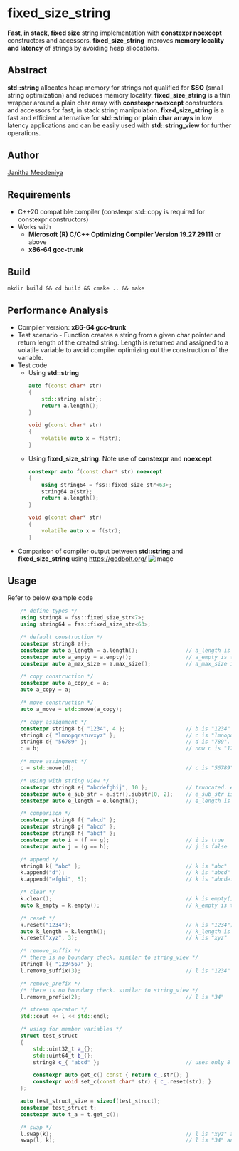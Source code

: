# fixed_size_string
**Fast, in stack, fixed size** string implementation with **constexpr noexcept** constructors and accessors. **fixed_size_string** improves **memory locality and latency** of strings by avoiding heap allocations.

## Abstract
**std::string** allocates heap memory for strings not qualified for **SSO** (small string optimization) and reduces memory locality. **fixed_size_string** is a thin wrapper around a plain char array with **constexpr noexcept** constructors and accessors for fast, in stack string manipulation. **fixed_size_string** is a fast and efficient alternative for **std::string** or **plain char arrays** in low latency applications and can be easily used with **std::string_view** for further operations.

## Author
[Janitha Meedeniya](https://www.linkedin.com/in/janitha-meedeniya) 

## Requirements	
* C++20 compatible compiler (constexpr std::copy is required for constexpr constructors)
* Works with 
   * **Microsoft (R) C/C++ Optimizing Compiler Version 19.27.29111** or above
   * **x86-64 gcc-trunk**

## Build
```console
mkdir build && cd build && cmake .. && make
```

## Performance Analysis
* Compiler version: **x86-64 gcc-trunk**
* Test scenario - Function creates a string from a given char pointer and return length of the created string. Length is returned and assigned to a volatile variable to avoid compiler optimizing out the construction of the variable.
* Test code 
    * Using **std::string**
        ```cpp
        auto f(const char* str)
        {
            std::string a{str};
            return a.length();
        }

        void g(const char* str)
        {
            volatile auto x = f(str);
        }
        ```
    * Using **fixed_size_string**. Note use of **constexpr** and **noexcept**
        ```cpp
        constexpr auto f(const char* str) noexcept
        {
            using string64 = fss::fixed_size_str<63>;
            string64 a{str};
            return a.length(); 
        }

        void g(const char* str)
        {
            volatile auto x = f(str);
        }
        ```        
* Comparison of compiler output between **std::string** and **fixed_size_string** using https://godbolt.org/
	![image](https://github.com/m3janitha/fixed_size_string/blob/master/compiler_analysis.jpg)

## Usage
Refer to below example code
```cpp
    /* define types */
    using string8 = fss::fixed_size_str<7>;
    using string64 = fss::fixed_size_str<63>;

    /* default construction */
    constexpr string8 a{};
    constexpr auto a_length = a.length();               // a_length is 0
    constexpr auto a_empty = a.empty();                 // a_empty is true
    constexpr auto a_max_size = a.max_size();           // a_max_size is 7

    /* copy construction */
    constexpr auto a_copy_c = a;
    auto a_copy = a;

    /* move construction */
    auto a_move = std::move(a_copy);

    /* copy assignment */
    constexpr string8 b{ "1234", 4 };                   // b is "1234"
    string8 c{ "lmnopqrstuvxyz" };                      // c is "lmnopqr"
    string8 d{ "56789" };                               // d is "789". rest is truncated.
    c = b;                                              // now c is "1234"

    /* move assingment */
    c = std::move(d);                                   // c is "56789"

    /* using with string view */
    constexpr string8 e{ "abcdefghij", 10 };            // truncated. e is "abcdefg";
    constexpr auto e_sub_str = e.str().substr(0, 2);    // e_sub_str is "ab"
    constexpr auto e_length = e.length();               // e_length is 7

    /* comparison */
    constexpr string8 f{ "abcd" };
    constexpr string8 g{ "abcd" };
    constexpr string8 h{ "abcf" };
    constexpr auto i = (f == g);                        // i is true 
    constexpr auto j = (g == h);                        // j is false

    /* append */
    string8 k{ "abc" };                                 // k is "abc"
    k.append("d");                                      // k is "abcd"
    k.append("efghi", 5);                               // k is "abcdefg". rest is truncated

    /* clear */
    k.clear();                                          // k is empty() ""
    auto k_empty = k.empty();                           // k_empty is true

    /* reset */
    k.reset("1234");                                    // k is "1234";
    auto k_length = k.length();                         // k_length is 4
    k.reset("xyz", 3);                                  // k is "xyz"

    /* remove_suffix */
    /* there is no boundary check. similar to string_view */
    string8 l{ "1234567" };
    l.remove_suffix(3);                                 // l is "1234"

    /* remove_prefix */
    /* there is no boundary check. similar to string_view */
    l.remove_prefix(2);                                 // l is "34"

    /* stream operator */
    std::cout << l << std::endl;

    /* using for member variables */
    struct test_struct
    {
        std::uint32_t a_{};
        std::uint64_t b_{};
        string8 c_{ "abcd" };                           // uses only 8 + 4 bytes in stack

        constexpr auto get_c() const { return c_.str(); }
        constexpr void set_c(const char* str) { c_.reset(str); }
    };

    auto test_struct_size = sizeof(test_struct);
    constexpr test_struct t;
    constexpr auto t_a = t.get_c();

    /* swap */
    l.swap(k);                                          // l is "xyz" and k is "34"
    swap(l, k);                                         // l is "34" and k is "xyz"
```

